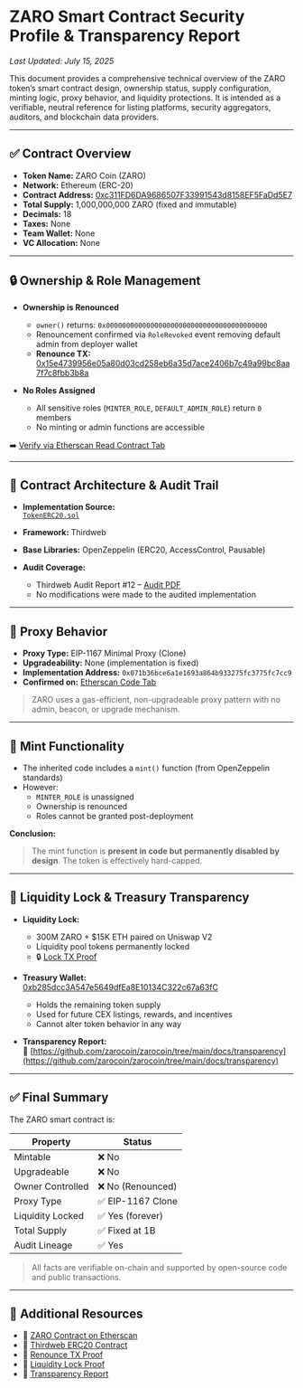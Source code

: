 # ZARO Smart Contract Security Profile & Transparency Report

_Last Updated: July 15, 2025_

This document provides a comprehensive technical overview of the ZARO token’s smart contract design, ownership status, supply configuration, minting logic, proxy behavior, and liquidity protections. It is intended as a verifiable, neutral reference for listing platforms, security aggregators, auditors, and blockchain data providers.

---

## ✅ Contract Overview

- **Token Name:** ZARO Coin (ZARO)
- **Network:** Ethereum (ERC-20)
- **Contract Address:** [0xc311FD6DA9686507F33991543d8158EF5FaDd5E7](https://etherscan.io/token/0xc311FD6DA9686507F33991543d8158EF5FaDd5E7)
- **Total Supply:** 1,000,000,000 ZARO (fixed and immutable)
- **Decimals:** 18
- **Taxes:** None  
- **Team Wallet:** None  
- **VC Allocation:** None  

---

## 🔒 Ownership & Role Management

- **Ownership is Renounced**
  - `owner()` returns: `0x0000000000000000000000000000000000000000`
  - Renouncement confirmed via `RoleRevoked` event removing default admin from deployer wallet
  - **Renounce TX:** [0x15e4739956e05a80d03cd258eb6a35d7ace2406b7c49a99bc8aa7f7c8fbb3b8a](https://etherscan.io/tx/0x15e4739956e05a80d03cd258eb6a35d7ace2406b7c49a99bc8aa7f7c8fbb3b8a)

- **No Roles Assigned**
  - All sensitive roles (`MINTER_ROLE`, `DEFAULT_ADMIN_ROLE`) return `0` members
  - No minting or admin functions are accessible

➡️ [Verify via Etherscan Read Contract Tab](https://etherscan.io/address/0xc311FD6DA9686507F33991543d8158EF5FaDd5E7#readContract)

---

## 🧬 Contract Architecture & Audit Trail

- **Implementation Source:**  
  [`TokenERC20.sol`](https://github.com/thirdweb-dev/contracts/blob/main/contracts/prebuilts/token/TokenERC20.sol)

- **Framework:** Thirdweb  
- **Base Libraries:** OpenZeppelin (ERC20, AccessControl, Pausable)

- **Audit Coverage:**  
  - Thirdweb Audit Report #12 – [Audit PDF](https://github.com/thirdweb-dev/contracts/blob/main/audit-reports/audit-12.pdf)  
  - No modifications were made to the audited implementation

---

## 🔄 Proxy Behavior

- **Proxy Type:** EIP-1167 Minimal Proxy (Clone)  
- **Upgradeability:** None (implementation is fixed)  
- **Implementation Address:** `0x071b36bce6a1e1693a864b933275fc3775fc7cc9`  
- **Confirmed on:** [Etherscan Code Tab](https://etherscan.io/address/0xc311FD6DA9686507F33991543d8158EF5FaDd5E7#code)

> ZARO uses a gas-efficient, non-upgradeable proxy pattern with no admin, beacon, or upgrade mechanism.

---

## 🚫 Mint Functionality

- The inherited code includes a `mint()` function (from OpenZeppelin standards)
- However:
  - `MINTER_ROLE` is unassigned
  - Ownership is renounced
  - Roles cannot be granted post-deployment

**Conclusion:**  
> The mint function is **present in code but permanently disabled by design**. The token is effectively hard-capped.

---

## 🔐 Liquidity Lock & Treasury Transparency

- **Liquidity Lock:**  
  - 300M ZARO + $15K ETH paired on Uniswap V2  
  - Liquidity pool tokens permanently locked  
  - 🔒 [Lock TX Proof](https://etherscan.io/tx/0xbb17a0d05a167047fb478c9769badaed00fa40e964a54d2917181420d26f4581)

- **Treasury Wallet:**  
  [0xb285dcc3A547e5649dfEa8E10134C322c67a63fC](https://etherscan.io/address/0xb285dcc3A547e5649dfEa8E10134C322c67a63fC)  
  - Holds the remaining token supply  
  - Used for future CEX listings, rewards, and incentives  
  - Cannot alter token behavior in any way

- **Transparency Report:**  
  📂 [https://github.com/zarocoin/zarocoin/tree/main/docs/transparency](https://github.com/zarocoin/zarocoin/tree/main/docs/transparency)

---

## ✅ Final Summary

The ZARO smart contract is:

| Property               | Status           |
|------------------------|------------------|
| Mintable               | ❌ No             |
| Upgradeable            | ❌ No             |
| Owner Controlled       | ❌ No (Renounced) |
| Proxy Type             | ✅ EIP-1167 Clone |
| Liquidity Locked       | ✅ Yes (forever)  |
| Total Supply           | ✅ Fixed at 1B    |
| Audit Lineage          | ✅ Yes            |

> All facts are verifiable on-chain and supported by open-source code and public transactions.

---

## 📂 Additional Resources

- 🔎 [ZARO Contract on Etherscan](https://etherscan.io/token/0xc311FD6DA9686507F33991543d8158EF5FaDd5E7)
- 📖 [Thirdweb ERC20 Contract](https://github.com/thirdweb-dev/contracts/blob/main/contracts/prebuilts/token/TokenERC20.sol)
- 🔐 [Renounce TX Proof](https://etherscan.io/tx/0x15e4739956e05a80d03cd258eb6a35d7ace2406b7c49a99bc8aa7f7c8fbb3b8a)
- 🔐 [Liquidity Lock Proof](https://etherscan.io/tx/0xbb17a0d05a167047fb478c9769badaed00fa40e964a54d2917181420d26f4581)
- 📘 [Transparency Report](https://github.com/zarocoin/zarocoin/tree/main/docs/transparency)
